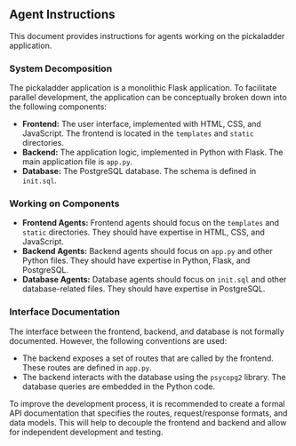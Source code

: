 ## Agent Instructions

This document provides instructions for agents working on the pickaladder application.

### System Decomposition

The pickaladder application is a monolithic Flask application. To facilitate parallel development, the application can be conceptually broken down into the following components:

*   **Frontend:** The user interface, implemented with HTML, CSS, and JavaScript. The frontend is located in the `templates` and `static` directories.
*   **Backend:** The application logic, implemented in Python with Flask. The main application file is `app.py`.
*   **Database:** The PostgreSQL database. The schema is defined in `init.sql`.

### Working on Components

*   **Frontend Agents:** Frontend agents should focus on the `templates` and `static` directories. They should have expertise in HTML, CSS, and JavaScript.
*   **Backend Agents:** Backend agents should focus on `app.py` and other Python files. They should have expertise in Python, Flask, and PostgreSQL.
*   **Database Agents:** Database agents should focus on `init.sql` and other database-related files. They should have expertise in PostgreSQL.

### Interface Documentation

The interface between the frontend, backend, and database is not formally documented. However, the following conventions are used:

*   The backend exposes a set of routes that are called by the frontend. These routes are defined in `app.py`.
*   The backend interacts with the database using the `psycopg2` library. The database queries are embedded in the Python code.

To improve the development process, it is recommended to create a formal API documentation that specifies the routes, request/response formats, and data models. This will help to decouple the frontend and backend and allow for independent development and testing.
